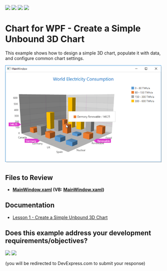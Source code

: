 <!-- default badges list -->
![](https://img.shields.io/endpoint?url=https://codecentral.devexpress.com/api/v1/VersionRange/128568283/24.2.1%2B)
[![](https://img.shields.io/badge/Open_in_DevExpress_Support_Center-FF7200?style=flat-square&logo=DevExpress&logoColor=white)](https://supportcenter.devexpress.com/ticket/details/T465540)
[![](https://img.shields.io/badge/📖_How_to_use_DevExpress_Examples-e9f6fc?style=flat-square)](https://docs.devexpress.com/GeneralInformation/403183)
[![](https://img.shields.io/badge/💬_Leave_Feedback-feecdd?style=flat-square)](#does-this-example-address-your-development-requirementsobjectives)
<!-- default badges end -->

# Chart for WPF - Create a Simple Unbound 3D Chart

This example shows how to design a simple 3D chart, populate it with data, and configure common chart settings.

![Chart](./images/chart.png)

## Files to Review

* **[MainWindow.xaml](./CS/Chart3D_Lesson1/MainWindow.xaml) (VB: [MainWindow.xaml](./VB/Chart3D_Lesson1/MainWindow.xaml))**

## Documentation 

* [Lesson 1 - Create a Simple Unbound 3D Chart](https://docs.devexpress.com/WPF/117575/controls-and-libraries/charts-suite/chart3d-control/getting-started/lesson-1-create-a-simple-unbound-3d-chart)


<!-- feedback -->
## Does this example address your development requirements/objectives?

[<img src="https://www.devexpress.com/support/examples/i/yes-button.svg"/>](https://www.devexpress.com/support/examples/survey.xml?utm_source=github&utm_campaign=wpf-pivot-create-unbound-3d-chart&~~~was_helpful=yes) [<img src="https://www.devexpress.com/support/examples/i/no-button.svg"/>](https://www.devexpress.com/support/examples/survey.xml?utm_source=github&utm_campaign=wpf-pivot-create-unbound-3d-chart&~~~was_helpful=no)

(you will be redirected to DevExpress.com to submit your response)
<!-- feedback end -->
